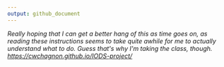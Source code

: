 ```yaml
---
output: github_document
---
```


*Really hoping that I can get a better hang of this as time goes on, as reading these instructions seems to take quite awhile for me to actually understand what to do. Guess that's why I'm taking the class, though.*
*https://cwchagnon.github.io/IODS-project/*